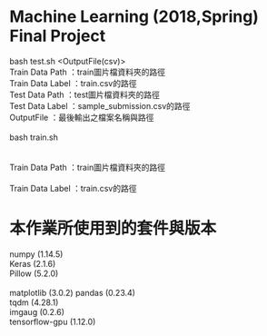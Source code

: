# Machine Learning (2018,Spring) Final Project 
bash test.sh <Train Data Path> <Train Data Label> <Test Data Path> <Test Data Label> <OutputFile(csv)><br />
Train Data Path     ：train圖片檔資料夾的路徑<br />
Train Data Label    ：train.csv的路徑<br />
Test Data Path      ：test圖片檔資料夾的路徑<br />
Test Data Label     ：sample_submission.csv的路徑<br />
OutputFile          ：最後輸出之檔案名稱與路徑<br />
<br />
bash train.sh <Train Data Path> <Train Data Label><br />
<br />
<br />
Train Data Path     ：train圖片檔資料夾的路徑<br />
<br />
Train Data Label    ：train.csv的路徑<br />


# 本作業所使用到的套件與版本
numpy (1.14.5)<br />
Keras (2.1.6)<br />
Pillow (5.2.0)<br /><br />
matplotlib (3.0.2)
pandas (0.23.4)<br />
tqdm (4.28.1)<br />
imgaug (0.2.6)<br />
tensorflow-gpu (1.12.0)<br />
